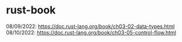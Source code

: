 # rust-book
08/09/2022: https://doc.rust-lang.org/book/ch03-02-data-types.html
08/10/2022: https://doc.rust-lang.org/book/ch03-05-control-flow.html
